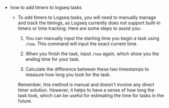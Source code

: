 - how to add timers to logseq tasks
	- To add timers to Logseq tasks, you will need to manually manage and track the timings, as Logseq currently does not support built-in timers or time tracking. Here are some steps to assist you:
	  
	  1. You can manually input the starting time you begin a task using `/now`. This command will input the exact current time. 
	  
	  2. When you finish the task, input `/now` again, which show you the ending time for your task.
	  
	  3. Calculate the difference between these two timestamps to measure how long you took for the task.
	  
	  Remember, this method is manual and doesn't involve any direct timer solution. However, it helps to have a sense of how long the task took, which can be useful for estimating the time for tasks in the future.